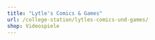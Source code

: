 ```yaml
---
title: "Lytle's Comics & Games"
url: /college-station/lytles-comics-und-games/
shop: Videospiele
---
```

